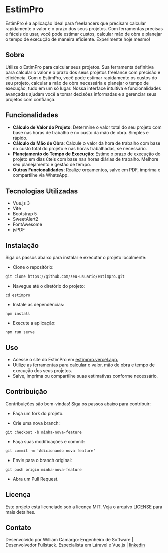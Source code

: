 # EstimPro

EstimPro é a aplicação ideal para freelancers que precisam calcular rapidamente o valor e o prazo dos seus projetos. Com ferramentas precisas e fáceis de usar, você pode estimar custos, calcular mão de obra e planejar o tempo de execução de maneira eficiente. Experimente hoje mesmo!

## Sobre

Utilize o EstimPro para calcular seus projetos. Sua ferramenta definitiva para calcular o valor e o prazo dos seus projetos freelance com precisão e eficiência. Com o EstimPro, você pode estimar rapidamente os custos do seu projeto, calcular a mão de obra necessária e planejar o tempo de execução, tudo em um só lugar. Nossa interface intuitiva e funcionalidades avançadas ajudam você a tomar decisões informadas e a gerenciar seus projetos com confiança.

## Funcionalidades

- **Cálculo de Valor do Projeto**: Determine o valor total do seu projeto com base nas horas de trabalho e no custo da mão de obra. Simples e rápido.
- **Cálculo da Mão de Obra**: Calcule o valor da hora de trabalho com base no custo total do projeto e nas horas trabalhadas, se necessário.
- **Planejamento do Tempo de Execução**: Estime o prazo de execução do projeto em dias úteis com base nas horas diárias de trabalho. Melhore seu planejamento e gestão de tempo.
- **Outras Funcionalidades**: Realize orçamentos, salve em PDF, imprima e compartilhe via WhatsApp.

## Tecnologias Utilizadas

- Vue.js 3
- Vite
- Bootstrap 5
- SweetAlert2
- FontAwesome
- jsPDF

## Instalação

Siga os passos abaixo para instalar e executar o projeto localmente:

- Clone o repositório:

~~~
git clone https://github.com/seu-usuario/estimpro.git
~~~

- Navegue até o diretório do projeto:

~~~
cd estimpro
~~~

- Instale as dependências:

~~~
npm install
~~~

- Execute a aplicação:

~~~
npm run serve
~~~

## Uso

- Acesse o site do EstimPro em [estimpro.vercel.app.](https://estimpro.vercel.app/)
- Utilize as ferramentas para calcular o valor, mão de obra e tempo de execução dos seus projetos.
- Salve, imprima ou compartilhe suas estimativas conforme necessário.

## Contribuição

Contribuições são bem-vindas! Siga os passos abaixo para contribuir:

- Faça um fork do projeto.

- Crie uma nova branch:

~~~
git checkout -b minha-nova-feature
~~~

- Faça suas modificações e commit:

~~~
git commit -m 'Adicionando nova feature'
~~~

- Envie para o branch original:

~~~
git push origin minha-nova-feature
~~~

- Abra um Pull Request.

## Licença

Este projeto está licenciado sob a licença MIT. Veja o arquivo LICENSE para mais detalhes.

## Contato

Desenvolvido por William Camargo: Engenheiro de Software | Desenvolvedor Fullstack. Especialista em Láravel e Vue.js | [linkedin](https://www.linkedin.com/in/william-camargo-50aab85b/) 
